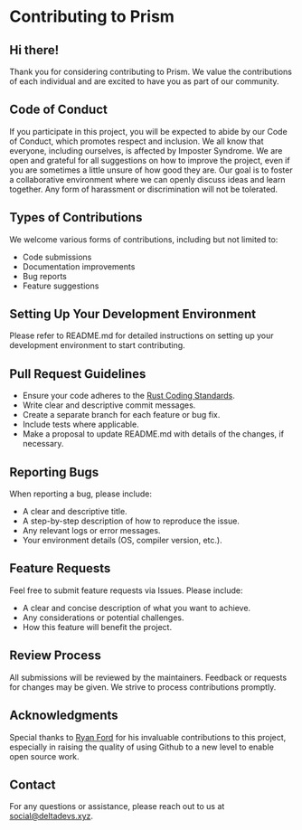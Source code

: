 # Contributing to Prism

## Hi there!

Thank you for considering contributing to Prism. We value the contributions of each individual and are excited to have you as part of our community.

## Code of Conduct

If you participate in this project, you will be expected to abide by our Code of Conduct, which promotes respect and inclusion. We all know that everyone, including ourselves, is affected by Imposter Syndrome. We are open and grateful for all suggestions on how to improve the project, even if you are sometimes a little unsure of how good they are. 
Our goal is to foster a collaborative environment where we can openly discuss ideas and learn together. Any form of harassment or discrimination will not be tolerated.

## Types of Contributions

We welcome various forms of contributions, including but not limited to:

- Code submissions
- Documentation improvements
- Bug reports
- Feature suggestions

## Setting Up Your Development Environment

Please refer to README.md for detailed instructions on setting up your development environment to start contributing.

## Pull Request Guidelines

- Ensure your code adheres to the [Rust Coding Standards](https://doc.rust-lang.org/nightly/style-guide/).
- Write clear and descriptive commit messages.
- Create a separate branch for each feature or bug fix.
- Include tests where applicable.
- Make a proposal to update README.md with details of the changes, if necessary.

## Reporting Bugs

When reporting a bug, please include:

- A clear and descriptive title.
- A step-by-step description of how to reproduce the issue.
- Any relevant logs or error messages.
- Your environment details (OS, compiler version, etc.).

## Feature Requests

Feel free to submit feature requests via Issues. Please include:

- A clear and concise description of what you want to achieve.
- Any considerations or potential challenges.
- How this feature will benefit the project.

## Review Process

All submissions will be reviewed by the maintainers. Feedback or requests for changes may be given. We strive to process contributions promptly.

## Acknowledgments

Special thanks to [Ryan Ford](https://github.com/distractedm1nd) for his invaluable contributions to this project, especially in raising the quality of using Github to a new level to enable open source work.

## Contact

For any questions or assistance, please reach out to us at [social@deltadevs.xyz](mailto://social@deltadevs.xyz).

